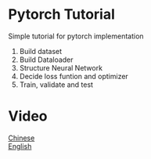 # Pytorch Tutorial
Simple tutorial for pytorch implementation
1. Build dataset
2. Build Dataloader
3. Structure Neural Network
4. Decide loss funtion and optimizer
5. Train, validate and test

# Video
[Chinese](https://www.youtube.com/watch?v=8DaeP2vSu90&feature=youtu.be&ab_channel=Hung-yiLeeQ4yskCCixhw)\
[English](https://www.youtube.com/watch?v=CyV3zbcuufs&ab_channel=Hung-yiLee)
